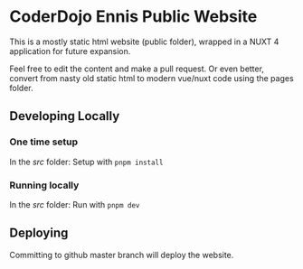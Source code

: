 # CoderDojo Ennis Public Website

This is a mostly static html website (public folder), wrapped in a NUXT 4 application for future expansion.

Feel free to edit the content and make a pull request. Or even better, convert from nasty old static html to modern vue/nuxt code using the pages folder.

## Developing Locally

### One time setup

In the _src_ folder: Setup with
`pnpm install`


### Running locally

In the _src_ folder: Run with
`pnpm dev`

## Deploying

Committing to github master branch will deploy the website.
